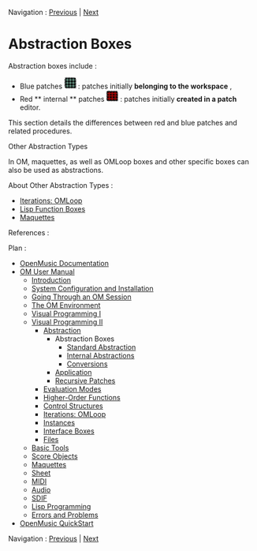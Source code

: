 Navigation : [Previous](Abstraction "page
précédente\(Abstraction\)") | [Next](BlueAbstraction "page
suivante\(Standard Abstraction\)")


# Abstraction Boxes

Abstraction boxes include :

  * Blue patches ![](../res/bluepatch_icon.png) : patches initially  **belonging to the workspace** ,
  * Red ** internal ** patches ![](../res/redpatch_icon.png) : patches initially  **created in a patch** editor.

This section details the differences between red and blue patches and related
procedures.

Other Abstraction Types

In OM, maquettes, as well as OMLoop boxes and other specific boxes can also be
used as abstractions.

About Other Abstraction Types :

  * [Iterations: OMLoop](OMLoop)
  * [Lisp Function Boxes](LispFunctions)
  * [Maquettes](Maquettes)

References :

Plan :

  * [OpenMusic Documentation](OM-Documentation)
  * [OM User Manual](OM-User-Manual)
    * [Introduction](00-Sommaire)
    * [System Configuration and Installation](Installation)
    * [Going Through an OM Session](Goingthrough)
    * [The OM Environment](Environment)
    * [Visual Programming I](BasicVisualProgramming)
    * [Visual Programming II](AdvancedVisualProgramming)
      * [Abstraction](Abstraction)
        * Abstraction Boxes
          * [Standard Abstraction](BlueAbstraction)
          * [Internal Abstractions](RedAbstraction)
          * [Conversions](AbsConversion)
        * [Application](AbsApplication)
        * [Recursive Patches](Recursion)
      * [Evaluation Modes](EvalModes)
      * [Higher-Order Functions](HighOrder)
      * [Control Structures](Control)
      * [Iterations: OMLoop](OMLoop)
      * [Instances](Instances)
      * [Interface Boxes](InterfaceBoxes)
      * [Files](Files)
    * [Basic Tools](BasicObjects)
    * [Score Objects](ScoreObjects)
    * [Maquettes](Maquettes)
    * [Sheet](Sheet)
    * [MIDI](MIDI)
    * [Audio](Audio)
    * [SDIF](SDIF)
    * [Lisp Programming](Lisp)
    * [Errors and Problems](errors)
  * [OpenMusic QuickStart](QuickStart-Chapters)

Navigation : [Previous](Abstraction "page
précédente\(Abstraction\)") | [Next](BlueAbstraction "page
suivante\(Standard Abstraction\)")

